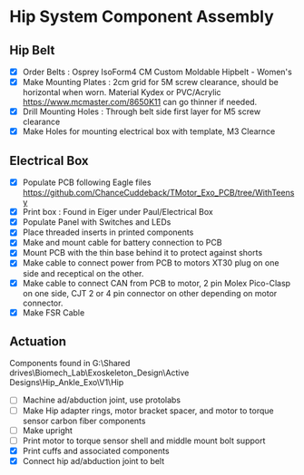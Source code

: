 # Hip System Component Assembly 

## Hip Belt
- [x] Order Belts : Osprey IsoForm4 CM Custom Moldable Hipbelt - Women's
- [x] Make Mounting Plates : 2cm grid for 5M screw clearance, should be horizontal when worn. Material Kydex or PVC/Acrylic https://www.mcmaster.com/8650K11 can go thinner if needed.
- [x] Drill Mounting Holes : Through belt side first layer for M5 screw clearance
- [x] Make Holes for mounting electrical box with template, M3 Clearnce

## Electrical Box
- [x] Populate PCB following Eagle files https://github.com/ChanceCuddeback/TMotor_Exo_PCB/tree/WithTeensy
- [x] Print box : Found in Eiger under Paul/Electrical Box
- [x] Populate Panel with Switches and LEDs
- [x] Place threaded inserts in printed components
- [x] Make and mount cable for battery connection to PCB
- [x] Mount PCB with the thin base behind it to protect against shorts
- [x] Make cable to connect power from PCB to motors XT30 plug on one side and receptical on the other.
- [x] Make cable to connect CAN from PCB to motor, 2 pin Molex Pico-Clasp on one side, CJT 2 or 4 pin connector on other depending on motor connector.
- [x] Make FSR Cable

## Actuation
Components found in G:\Shared drives\Biomech_Lab\Exoskeleton_Design\Active Designs\Hip_Ankle_Exo\V1\Hip
- [ ] Machine ad/abduction joint, use protolabs
- [ ] Make Hip adapter rings, motor bracket spacer, and motor to torque sensor carbon fiber components
- [ ] Make upright
- [ ] Print motor to torque sensor shell and middle mount bolt support
- [x] Print cuffs and associated components
- [x] Connect hip ad/abduction joint to belt
